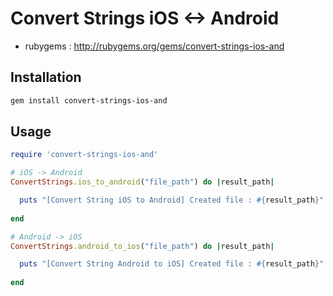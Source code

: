 # Convert Strings iOS <-> Android
- rubygems : http://rubygems.org/gems/convert-strings-ios-and

## Installation

```sh
gem install convert-strings-ios-and
```

## Usage
```ruby
require 'convert-strings-ios-and'

# iOS -> Android
ConvertStrings.ios_to_android("file_path") do |result_path|

  puts "[Convert String iOS to Android] Created file : #{result_path}"
      
end

# Android -> iOS
ConvertStrings.android_to_ios("file_path") do |result_path|

  puts "[Convert String Android to iOS] Created file : #{result_path}"
      
end

```

